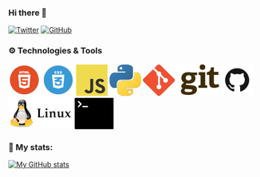 ### Hi there 👋

[![Twitter](https://img.shields.io/twitter/follow/yassenshopov?style=social)](https://twitter.com/yassenshopov)
[![GitHub](https://img.shields.io/github/followers/yassenshopov?style=social)](https://github.com/yassenshopov)

### ⚙️ Technologies & Tools
![HTML5](html.png)    ![CSS3](css.png) ![Vanilla JS](js.png) ![Python](python.png) ![Git](git.png) ![GitHub](github.png) ![Linux](linux.png) ![Terminal](terminal.png)

### 🧬 My stats:
[![My GitHub stats](https://github-readme-stats.vercel.app/api?username=yassenshopov)](https://github.com/anuraghazra/github-readme-stats)

<!--
**yassenshopov/yassenshopov** is a ✨ _special_ ✨ repository because its `README.md` (this file) appears on your GitHub profile.

Here are some ideas to get you started:

- 🔭 I’m currently working on ...
- 🌱 I’m currently learning ...
- 👯 I’m looking to collaborate on ...
- 🤔 I’m looking for help with ...
- 💬 Ask me about ...
- 📫 How to reach me: ...
- 😄 Pronouns: ...
- ⚡ Fun fact: ...
-->
